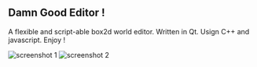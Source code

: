 Damn Good Editor !
------------------

A flexible and script-able box2d world editor. Written in Qt. Usign C++ and javascript. Enjoy !

![screenshot 1][1]
![screenshot 2][2]

   [1]: https://dl.dropboxusercontent.com/u/39195659/2dga.v.0.1.a.png
   [2]: https://dl.dropboxusercontent.com/u/39195659/dge.v.0.1.a.png
